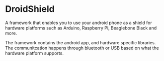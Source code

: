 DroidShield
===========

A framework that enables you to use your android phone as a shield for hardware platforms such as Arduino, Raspberry Pi, Beaglebone Black and more.

The framework contains the android app, and hardware specific libraries. The communitcation happens through bluetooth or USB based on what the hardware platform supports. 


